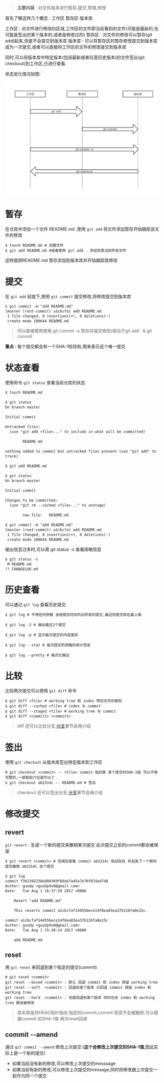 > **主要内容** : 对文件版本进行暂存,提交,管理,修改

首先了解这样几个概念 : 工作区 暂存区 版本库

工作区 : 对文件进行修改的区域,工作区的文件即当前看到的文件(可能是最新的,也可能是签出的某个版本的,或者是修改过的)
暂存区 : 对文件的修改可以暂存(git add)起来,但是不会提交到版本库
版本库 : 可以将暂存区的暂存修改提交到版本库成为一次提交,或者可以直接将工作区的文件的修改提交到版本库

同时,可以将版本库中特定版本(包括最新或者任意历史版本)的文件签出(git checkout)到工作区,已进行查看.

状态变化情况如图:

![状态变化周期](./状态变化周期.png)


# 暂存

在仓库中添加一个文件 README.md ,使用 `git add` 将文件添加暂存开始跟踪该文件的修改

```
$ touch README.md # 创建文件
$ git add README.md #或者使用 git add . 添加目录当前所有文件
```

这样就把README.md 暂存添加到版本库并开始跟踪其修改

# 提交 

在 `git add` 前提下,使用 `git commit` 提交修改,将修改提交到版本库

```
λ git commit -m "add README.md"
[master (root-commit) a1cbcfa] add README.md
 1 file changed, 0 insertions(+), 0 deletions(-)
 create mode 100644 README.md
```

> 可以直接使用使用 git commit -a 暂存并提交修改(相当于git add . & git commit

**重点** : 每个提交都会有一个SHA-1校验和,用来表示这个唯一提交

# 状态查看

使用命令 `git status` 查看当前仓库的状态

```                                                 
$ touch README.md                                                            
                                                                             
$ git status                                                                 
On branch master                                                             
                                                                             
Initial commit                                                               
                                                                             
Untracked files:                                                             
  (use "git add <file>..." to include in what will be committed)             
                                                                             
        README.md                                                            
                                                                             
nothing added to commit but untracked files present (use "git add" to track) 
                                                                             
$ git add README.md                                                          
                                                                             
$ git status                                                                 
On branch master                                                             
                                                                             
Initial commit                                                               
                                                                             
Changes to be committed:                                                     
  (use "git rm --cached <file>..." to unstage)                               
                                                                             
        new file:   README.md                                                
                                                                               
$ git commit -m "add README.md"                                              
[master (root-commit) a1cbcfa] add README.md                                 
 1 file changed, 0 insertions(+), 0 deletions(-)                             
 create mode 100644 README.md                                                    
```

输出信息过多时,可以用 git status -s 查看简略信息

```
$ git status -s
 M README.md
?? CHANGELOG.md
```

# 历史查看

可以通过 `git log` 查看历史提交.

```
$ git log # 不用任何参数 会按提交时间列出所有的提交,最近的提交排在最上面

$ git log -2 # 输出最近2个提交

$ git log -p # 显示每次提交的内容差异

$ git log --stat # 每次提交的简略的统计信息

$ git log --pretty # 格式化输出
```

# 比较

比较两次提交可以使用 `git diff` 命令

```
$ git diff <file> # working tree 和 index 特定文件的差别
$ git diff --cached <file> # index 与 commit
$ git diff --staged <file> # working tree 与 commit
$ git diff <commit1> <commit2>
```

> diff 还可以比较分支,[分支](../1.4.分支/README.md)章节会再介绍

# 签出

使用 `git checkout` 从版本库签出特定版本到工作区

```
# git checkout <commit> -- <file> commit 指的是 某个提交的SHA-1值 可以不用完整的,一般取前六位就可以了
$ git checkout ab2314c -- README.md # 签出
```

> checkout 还可以签出分支,[分支](../1.4.分支/README.md)章节会再介绍

# 修改提交

## revert

`git revert` : 生成一个新的提交来撤销某次提交 此次提交之前的commit都会被保留

```
$ git revert <commit> # 完成后查看 commit ab2314c 依旧存在 并且有了一个新的提交撤销 ab2314c 这个提交

$ git log
commit f362392238e980369f60ab7a45e7e70f07ded7d8
Author: guodp <guodp9u0@gmail.com>
Date:   Tue Aug 1 16:37:29 2017 +0800

    Revert "add README.md"

    This reverts commit a1cbcfaf14455bece14f8ea83ea37b126fa0e15c.

commit a1cbcfaf14455bece14f8ea83ea37b126fa0e15c
Author: guodp <guodp9u0@gmail.com>
Date:   Tue Aug 1 15:38:14 2017 +0800

    add README.md
```

## reset

用 `git reset` 来回退到某个指定的提交(commit):

```
# git reset <commit> 
git reset --mixed <commit> : 默认 回退 commit 和 index 保留 working tree 
git reset --soft  <commit> : 回退到某个版本 只回退 commit 保留 index 和 working tree
git reset --hard  <commit> : 彻底回退到某个版本 同时也会 index 和 working tree 都会被修改
```

> 其本质是将HEAD指针指向 指定的commit,commit 信息不会被删除,可以根据commit 的SHA-1值 再次reset回来

## commit --amend

通过 `git commit --amend` 修改上次提交:(**这个会修改上次提交的SHA-1值**,因此实际上是一个新的提交)
* 如果当前没有新的修改,可以修改上次提交的messsage
* 如果当前有新的修改,可以修改上次提交的message,同时将修改跟上次提交一起作为同一个提交